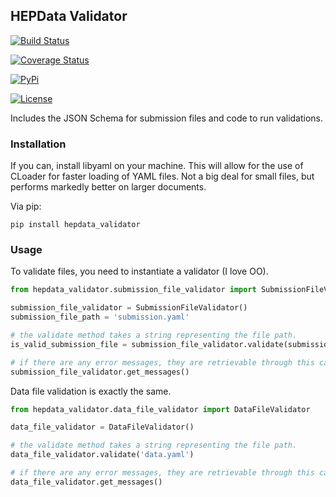 ## HEPData Validator

[![Build Status](https://api.travis-ci.org/HEPData/hepdata-validator.svg)](https://travis-ci.org/HEPData/hepdata-validator)

[![Coverage Status](https://coveralls.io/repos/HEPData/hepdata-validator/badge.svg?branch=master&service=github)](https://coveralls.io/github/HEPData/hepdata-validator?branch=master)

[![PyPi](https://img.shields.io/pypi/dm/hepdata-validator.svg)](https://pypi.python.org/pypi/hepdata-validator/)

[![License](https://img.shields.io/github/license/hepdata/hepdata-validator.svg)](https://github.com/HEPData/hepdata-validator/blob/master/LICENSE.txt)



Includes the JSON Schema for submission files and code to run validations.

### Installation
If you can, install libyaml on your machine. This will allow for the use of CLoader for faster loading
of YAML files. Not a big deal for small files, but performs markedly better on larger documents.

Via pip:
```
pip install hepdata_validator
```


### Usage

To validate files, you need to instantiate a validator (I love OO).

``` python
from hepdata_validator.submission_file_validator import SubmissionFileValidator

submission_file_validator = SubmissionFileValidator()
submission_file_path = 'submission.yaml'

# the validate method takes a string representing the file path. 
is_valid_submission_file = submission_file_validator.validate(submission_file_path)

# if there are any error messages, they are retrievable through this call
submission_file_validator.get_messages()
```

Data file validation is exactly the same.

``` python
from hepdata_validator.data_file_validator import DataFileValidator

data_file_validator = DataFileValidator()

# the validate method takes a string representing the file path.
data_file_validator.validate('data.yaml')

# if there are any error messages, they are retrievable through this call
data_file_validator.get_messages()
```
